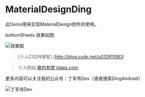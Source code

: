 # MaterialDesignDing
此Demo用来实现MaterialDesign控件的使用。

bottomSheets
效果如图:

![效果图](http://img.blog.csdn.net/20161012222917397)



> [个人CSDN博客] (http://blog.csdn.net/u012911063)

> 个人网站 [歌吟有梦 itdais.com ](http:itdais.com)

更多内容可以关注我的公众号：丁军伟Dev（或者搜索DingAndroid）

![丁军伟Dev](http://img.blog.csdn.net/20161012205410808)

